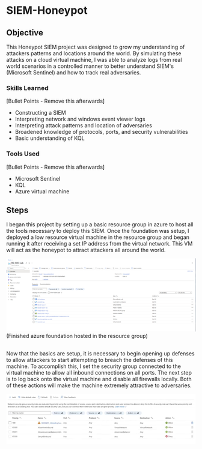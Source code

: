 # SIEM-Honeypot

## Objective

This Honeypot SIEM project was designed to grow my understanding of attackers patterns and locations around the world. By simulating these attacks on a cloud virtual machine, I was able to analyze logs from real world scenarios in a controlled manner to better understand SIEM's (Microsoft Sentinel) and how to track real adversaries.

### Skills Learned
[Bullet Points - Remove this afterwards]

- Constructing a SIEM
- Interpreting network and windows event viewer logs
- Interpreting attack patterns and location of adversaries
- Broadened knowledge of protocols, ports, and security vulnerabilities
- Basic understanding of KQL

### Tools Used
[Bullet Points - Remove this afterwards]

- Microsoft Sentinel
- KQL
- Azure virtual machine

## Steps

I began this project by setting up a basic resource group in azure to host all the tools necessary to deploy this SIEM. Once the foundation was setup, I deployed a low resource virtual machine in the resource group and began running it after receiving a set IP address from the virtual network. This VM will act as the honeypot to attract attackers all around the world. 

<img src="images/RG-SOC-Lab1.PNG" alt="Resource Group Overview">
(Finished azure foundation hosted in the resource group)
<p style="margin-top: 30px;"></p>


Now that the basics are setup, it is necessary to begin opening up defenses to allow attackers to start attempting to breach the defenses of this machine. To accomplish this, I set the security group connected to the virtual machine to allow all inbound connections on all ports. The next step is to log back onto the virtual machine and disable all firewalls locally. Both of these actions will make the machine extremely attractive to adversaries.

<img src="images/Sec rules.PNG" alt="Resource Group Overview">
